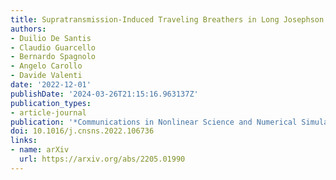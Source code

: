 ```yaml
---
title: Supratransmission-Induced Traveling Breathers in Long Josephson Junctions
authors:
- Duilio De Santis
- Claudio Guarcello
- Bernardo Spagnolo
- Angelo Carollo
- Davide Valenti
date: '2022-12-01'
publishDate: '2024-03-26T21:15:16.963137Z'
publication_types:
- article-journal
publication: '*Communications in Nonlinear Science and Numerical Simulation*'
doi: 10.1016/j.cnsns.2022.106736
links:
- name: arXiv
  url: https://arxiv.org/abs/2205.01990
---
```

